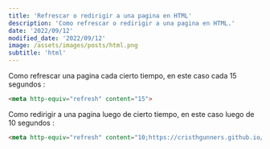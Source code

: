 ```yaml
---
title: 'Refrescar o redirigir a una pagina en HTML'
description: 'Como refrescar o redirigir a una pagina en HTML.'
date: '2022/09/12'
modified_date: '2022/09/12'
image: /assets/images/posts/html.png
subtitle: 'html'
---
```


Como refrescar una pagina cada cierto tiempo, en este caso cada 15 segundos :

```html
<meta http-equiv="refresh" content="15">
```

Como redirigir a una pagina luego de cierto tiempo, en este caso luego de 10 segundos :

```html
<meta http-equiv="refresh" content="10;https://cristhgunners.github.io/">
```
